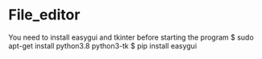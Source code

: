 # File_editor
You need to install easygui and tkinter before starting the program 
$ sudo apt-get install python3.8 python3-tk 
$ pip install easygui 
